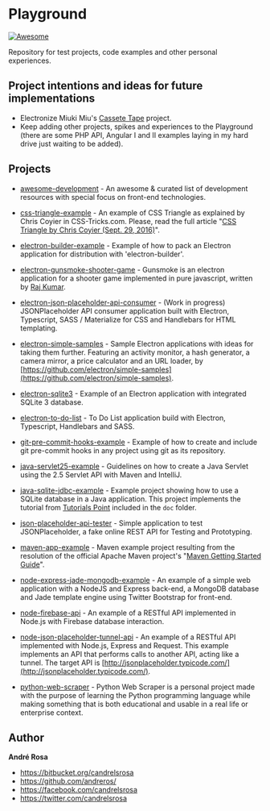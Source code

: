 # Playground

[![Awesome](https://cdn.rawgit.com/sindresorhus/awesome/d7305f38d29fed78fa85652e3a63e154dd8e8829/media/badge.svg)](https://github.com/andreros/)

Repository for test projects, code examples and other personal experiences.

## Project intentions and ideas for future implementations

* Electronize Miuki Miu's [Cassete Tape](https://github.com/miukimiu/cassette-tape) project.
* Keep adding other projects, spikes and experiences to the Playground (there are some PHP API, Angular I and II 
examples laying in my hard drive just waiting to be added).

## Projects

* [awesome-development](https://github.com/andreros/playground/tree/master/awesome-development) - 
An awesome & curated list of development resources with special focus on front-end technologies.

* [css-triangle-example](https://github.com/andreros/playground/tree/master/css-triangle-example) - 
An example of CSS Triangle as explained by Chris Coyier in CSS-Tricks.com. Please, read the full article 
"[CSS Triangle by Chris Coyier (Sept. 29, 2016)](https://css-tricks.com/snippets/css/css-triangle/)".

* [electron-builder-example](https://github.com/andreros/playground/tree/master/electron-builder-example) - 
Example of how to pack an Electron application for distribution with 'electron-builder'.

* [electron-gunsmoke-shooter-game](https://github.com/andreros/playground/tree/master/electron-gamesmoke-shooter-game) - 
Gunsmoke is an electron application for a shooter game implemented in pure javascript, written by 
[Raj Kumar](https://www.facebook.com/hackmanraj).

* [electron-json-placeholder-api-consumer](https://github.com/andreros/playground/tree/master/electron-json-placeholder-api-consumer) - 
(Work in progress) JSONPlaceholder API consumer application built with Electron, Typescript, SASS / Materialize for CSS and Handlebars for HTML templating.

* [electron-simple-samples](https://github.com/andreros/playground/tree/master/electron-simple-samples) - 
Sample Electron applications with ideas for taking them further. Featuring an activity monitor, a hash generator, a camera mirror, a price
calculator and an URL loader, by [https://github.com/electron/simple-samples](https://github.com/electron/simple-samples).

* [electron-sqlite3](https://github.com/andreros/playground/tree/master/electron-sqlite3) - 
Example of an Electron application with integrated SQLite 3 database.

* [electron-to-do-list](https://github.com/andreros/playground/tree/master/electron-to-do-list) - 
To Do List application build with Electron, Typescript, Handlebars and SASS.

* [git-pre-commit-hooks-example](https://github.com/andreros/playground/tree/master/git-pre-commit-hooks-example) - 
Example of how to create and include git pre-commit hooks in any project using git as its repository.

* [java-servlet25-example](https://github.com/andreros/playground/tree/master/java-servlet25-example) - 
Guidelines on how to create a Java Servlet using the 2.5 Servlet API with Maven and IntelliJ.

* [java-sqlite-jdbc-example](https://github.com/andreros/playground/tree/master/java-sqlite-jdbc-example) - 
Example project showing how to use a SQLite database in a Java application. This project implements the tutorial from 
[Tutorials Point](http://www.tutorialspoint.com/sqlite/sqlite_java.htm) included in the ```doc``` folder.

* [json-placeholder-api-tester](https://github.com/andreros/playground/tree/master/json-placeholder-api-tester) - 
Simple application to test JSONPlaceholder, a fake online REST API for Testing and Prototyping.

* [maven-app-example](https://github.com/andreros/playground/tree/master/maven-app-example) - 
Maven example project resulting from the resolution of the official Apache Maven project's 
"[Maven Getting Started Guide](https://maven.apache.org/guides/getting-started/index.html)".

* [node-express-jade-mongodb-example](https://github.com/andreros/playground/tree/master/node-express-jade-mongodb-example) - 
An example of a simple web application with a NodeJS and Express back-end, a MongoDB database and Jade template engine using 
Twitter Bootstrap for front-end.

* [node-firebase-api](https://github.com/andreros/playground/tree/master/node-firebase-api) - 
An example of a RESTful API implemented in Node.js with Firebase database interaction.

* [node-json-placeholder-tunnel-api](https://github.com/andreros/playground/tree/master/node-json-placeholder-tunnel-api) - 
An example of a RESTful API implemented with Node.js, Express and Request. This example implements an API that performs
calls to another API, acting like a tunnel. The target API is [http://jsonplaceholder.typicode.com/](http://jsonplaceholder.typicode.com/).

* [python-web-scraper](https://github.com/andreros/playground/tree/master/python-web-scraper) - 
Python Web Scraper is a personal project made with the purpose of learning the Python programming language 
while making something that is both educational and usable in a real life or enterprise context.


## Author

**André Rosa**

* <https://bitbucket.org/candrelsrosa>
* <https://github.com/andreros/>
* <https://facebook.com/candrelsrosa>
* <https://twitter.com/candrelsrosa>
